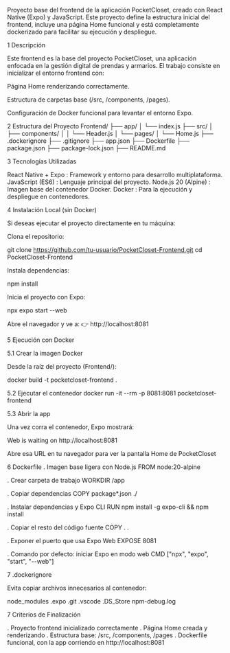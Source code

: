 
Proyecto base del frontend de la aplicación PocketCloset, creado con React Native (Expo) y JavaScript.
Este proyecto define la estructura inicial del frontend, incluye una página Home funcional y está completamente dockerizado para facilitar su ejecución y despliegue.

1 Descripción

Este frontend es la base del proyecto PocketCloset, una aplicación enfocada en la gestión digital de prendas y armarios.
El trabajo consiste en inicializar el entorno frontend con:

Página Home renderizando correctamente.

Estructura de carpetas base (/src, /components, /pages).

Configuración de Docker funcional para levantar el entorno Expo.

2 Estructura del Proyecto
Frontend/
├── app/
│   └── index.js
├── src/
│   ├── components/
│   │   └── Header.js
│   └── pages/
│       └── Home.js
├── .dockerignore
├── .gitignore
├── app.json
├── Dockerfile
├── package.json
├── package-lock.json
├── README.md

3 Tecnologías Utilizadas

React Native + Expo :	Framework y entorno para desarrollo multiplataforma.
JavaScript (ES6) :	Lenguaje principal del proyecto.
Node.js 20 (Alpine) :	Imagen base del contenedor Docker.
Docker :	Para la ejecución y despliegue en contenedores.

4 Instalación Local (sin Docker)

Si deseas ejecutar el proyecto directamente en tu máquina:

Clona el repositorio:

git clone https://github.com/tu-usuario/PocketCloset-Frontend.git
cd PocketCloset-Frontend


Instala dependencias:

npm install


Inicia el proyecto con Expo:

npx expo start --web


Abre el navegador y ve a:
👉 http://localhost:8081

5 Ejecución con Docker

5.1 Crear la imagen Docker

Desde la raíz del proyecto (Frontend/):

docker build -t pocketcloset-frontend .

5.2 Ejecutar el contenedor
docker run -it --rm -p 8081:8081 pocketcloset-frontend

5.3 Abrir la app

Una vez corra el contenedor, Expo mostrará:

Web is waiting on http://localhost:8081


Abre esa URL en tu navegador para ver la pantalla Home de PocketCloset 

6 Dockerfile
. Imagen base ligera con Node.js
FROM node:20-alpine

. Crear carpeta de trabajo
WORKDIR /app

. Copiar dependencias
COPY package*.json ./

. Instalar dependencias y Expo CLI
RUN npm install -g expo-cli && npm install

. Copiar el resto del código fuente
COPY . .

. Exponer el puerto que usa Expo Web
EXPOSE 8081

. Comando por defecto: iniciar Expo en modo web
CMD ["npx", "expo", "start", "--web"]

7 .dockerignore

Evita copiar archivos innecesarios al contenedor:

node_modules
.expo
.git
.vscode
.DS_Store
npm-debug.log

7 Criterios de Finalización

. Proyecto frontend inicializado correctamente
. Página Home creada y renderizando
. Estructura base: /src, /components, /pages
. Dockerfile funcional, con la app corriendo en http://localhost:8081


